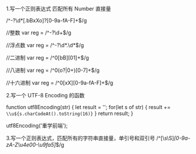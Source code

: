 1.写一个正则表达式 匹配所有 Number 直接量

/^-?\d*[\.bBxXo]?[0-9a-fA-F]+$/g

//整数
var reg = /^-?\d+$/g

//浮点数
var reg = /^-?\d*\.\d*$/g

//二进制
var reg = /^0[bB][01]+$/g

//八进制
var reg = /^0(o?|0+)[0-7]+$/g

//十六进制
var reg = /^0[xX][0-9a-fA-F]+$/g

2.写一个 UTF-8 Encoding 的函数

function utf8Encoding(str) {
  	let result = '';
  	for(let s of str) {
      result += `\\u${s.charCodeAt().toString(16)}`
    }
    return result;
}

utf8Encoding('重学前端');

3.写一个正则表达式，匹配所有的字符串直接量，单引号和双引号
/^[\s\S]*[0-9a-zA-Z\u4e00-\u9fa5]*$/g
